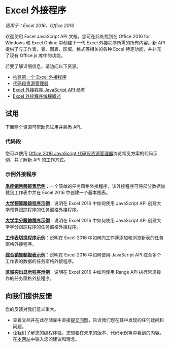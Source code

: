 # Excel 外接程序

_适用于：Excel 2016、Office 2016_

欢迎使用 Excel JavaScript API 文档。您可在此处找到在 Office 2016 for Windows 和 Excel Online 中创建下一代 Excel 外接程序所需的所有内容。新 API 提供了与工作表、表、图表、区域、格式等相关的各种 Excel 特定功能，并补充了现有 Office.js 库中的功能。

若要了解详细信息，请访问以下资源。 

* [构建第一个 Excel 外接程序](build-your-first-excel-add-in.md)
* [代码段资源管理器](https://github.com/OfficeDev/office-js-snippet-explorer)
* [Excel 外接程序 JavaScript API 参考](excel-add-ins-javascript-reference.md)
* [Excel 外接程序编程概述](excel-add-ins-programming-overview.md)


## 试用

下面两个资源可帮助您试用并熟悉 API。

### 代码段

您可以使用 [Office 2016 JavaScript 代码段资源管理器](http://officesnippetexplorer.azurewebsites.net/#/snippets/excel)浏览常见方案的代码示例，并了解新 API 的工作方式。 

### 示例外接程序

**[季度销售额报表示例](https://github.com/OfficeDev/Excel-Add-in-JS-QuarterlySalesReport)**：一个简单的任务窗格外接程序，该外接程序可将部分数据加载到工作表中并在 Excel 2016 中创建一个基本图表。 

**[大学预算跟踪程序示例](https://github.com/OfficeDev/Excel-Add-in-JS-CollegeBudgetTracker)**：说明在 Excel 2016 中如何使用 JavaScript API 创建大学预算跟踪程序的任务窗格外接程序。 

**[大学学分跟踪程序示例](https://github.com/OfficeDev/Excel-Add-in-JS-CollegeCreditsTracker)**：说明在 Excel 2016 中如何使用 JavaScript API 创建大学学分跟踪程序的任务窗格外接程序。 

**[工作表切换程序示例](https://github.com/OfficeDev/Excel-Add-in-JS-SheetSwitcher)**：说明在 Excel 2016 中如何向工作簿添加和浏览新表的任务窗格外接程序。 

**[综合销售额报表示例](https://github.com/OfficeDev/Excel-Add-in-JS-ConsolidatedSalesReport)**：说明在 Excel 2016 中如何使用 JavaScript API 综合多个工作表的数据的任务窗格外接程序。 

**[区域突出显示程序示例](https://github.com/OfficeDev/Excel-Add-in-JS-RangeHighlighter)**：说明在 Excel 2016 中如何使用 Range API 执行常规操作的任务窗格外接程序。


## 向我们提供反馈

您的反馈对我们意义重大。 

* 查看文档并在此存储库中直接[提交问题](https://github.com/OfficeDev/office-js-docs/issues)，告诉我们您在其中发现的任何疑问和问题。
* 让我们了解您的编程体验，您想要在未来的版本、代码示例等中看到的内容。在[本网站](http://officespdev.uservoice.com/)中输入您的建议和理念。

